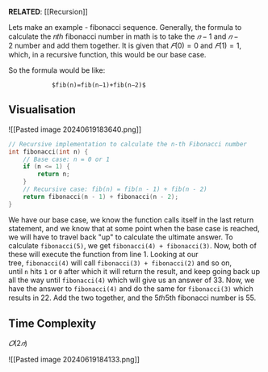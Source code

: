 **RELATED**: [[Recursion]]

Lets make an example - fibonacci sequence. Generally, the formula to calculate the 𝑛𝑡ℎ fibonacci number in math is to take the $𝑛−1$ and $𝑛−2$ number and add them together. It is given that $𝐹(0)=0$ and $𝐹(1)=1$, which, in a recursive function, this would be our base case.

So the formula would be like:

				$fib(n)=fib(n−1)+fib(n−2)$

## Visualisation

![[Pasted image 20240619183640.png]]

```c++
// Recursive implementation to calculate the n-th Fibonacci number
int fibonacci(int n) {
    // Base case: n = 0 or 1
    if (n <= 1) {
        return n;
    }
    // Recursive case: fib(n) = fib(n - 1) + fib(n - 2)
    return fibonacci(n - 1) + fibonacci(n - 2);
}
```

We have our base case, we know the function calls itself in the last return statement, and we know that at some point when the base case is reached, we will have to travel back "up" to calculate the ultimate answer. To calculate `fibonacci(5)`, we get `fibonacci(4) + fibonacci(3)`. Now, both of these will execute the function from line 1. Looking at our tree, `fibonacci(4)` will call `fibonacci(3) + fibonacci(2)` and so on, until `n` hits `1` or `0` after which it will return the result, and keep going back up all the way until `fibonacci(4)` which will give us an answer of 33. Now, we have the answer to `fibonacci(4)` and do the same for `fibonacci(3)` which results in 22. Add the two together, and the 5𝑡ℎ5th fibonacci number is 55.

## Time Complexity
  
$𝑂(2𝑛)$

![[Pasted image 20240619184133.png]]
